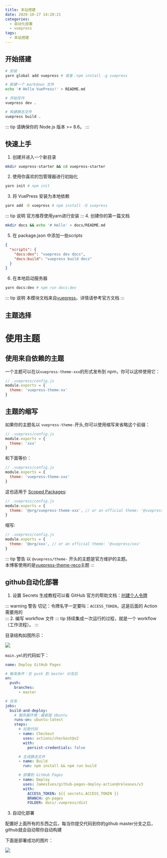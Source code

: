 ```yaml
---
title: 本站搭建
date: 2020-10-27 14:28:21
categories: 
  - 自动化部署
  - vuepress
tags: 
  - 本站搭建
---
```

## 开始搭建
```sh
# 安装
yarn global add vuepress # 或者：npm install -g vuepress

# 新建一个 markdown 文件
echo '# Hello VuePress!' > README.md

# 开始写作
vuepress dev .

# 构建静态文件
vuepress build .

```
::: tip
请确保你的 Node.js 版本 >= 8.6。
:::

## 快速上手
1. 创建并进入一个新目录
```sh
mkdir vuepress-starter && cd vuepress-starter
```
2. 使用你喜欢的包管理器进行初始化
```sh
yarn init # npm init
```
3. 将 VuePress 安装为本地依赖
```sh
yarn add -D vuepress # npm install -D vuepress
```
::: tip 说明
官方推荐使用yarn进行安装
:::
4. 创建你的第一篇文档
```sh
mkdir docs && echo '# Hello' > docs/README.md
```
5. 在 package.json 中添加一些scripts
```json
{
  "scripts": {
    "docs:dev": "vuepress dev docs",
    "docs:build": "vuepress build docs"
  }
}
```
6. 在本地启动服务器
```sh
yarn docs:dev # npm run docs:dev
```
::: tip 说明
本模块文档来自[vuepress](https://www.vuepress.cn/guide/getting-started.html "vuepress")，详情请参考官方文档
:::
## 主题选择

# 使用主题


## 使用来自依赖的主题

一个主题可以在以`vuepress-theme-xxx`的形式发布到 npm，你可以这样使用它：

``` js
// .vuepress/config.js
module.exports = {
  theme: 'vuepress-theme-xx'
}
```

## 主题的缩写

如果你的主题名以 `vuepress-theme-`开头,你可以使用缩写来省略这个前缀：

``` js
// .vuepress/config.js
module.exports = {
  theme: 'xxx'
}
```

和下面等价：

``` js
// .vuepress/config.js
module.exports = {
  theme: 'vuepress-theme-xxx'
}
```

这也适用于 [Scoped Packages](https://docs.npmjs.com/misc/scope):
``` js
// .vuepress/config.js
module.exports = {
  theme: '@org/vuepress-theme-xxx', // or an official theme: '@vuepress/theme-xxx'
}
```

缩写:

``` js
// .vuepress/config.js
module.exports = {
  theme: '@org/xxx', // or an official theme: '@vuepress/xxx'
}
```

::: tip 警告
以 `@vuepress/theme-` 开头的主题是官方维护的主题。
<br>
  本博客使用的是[vuepress-theme-reco](https://vuepress-theme-reco.recoluan.com/ "vuepress-theme-reco")主题
:::

## github自动化部署

1. 设置 Secrets
生成教程可以看 GitHub 官方的帮助文档：[创建个人令牌](https://docs.github.com/cn/free-pro-team@latest/github/authenticating-to-github/creating-a-personal-access-token "创建个人令牌")

::: warning 警告
切记：令牌名字一定要叫：`ACCESS_TOKEN`，这是后面的 Action 需要用的
<br>
:::
2. 编写 workflow 文件
::: tip 
持续集成一次运行的过程，就是一个 workflow（工作流程）。
:::
<p>目录结构如图所示：</p>

![](http://cd7.yesapi.net/96B4B5059E3DB099C78FFA6E90182B33_20201102181827_767a0bc5f901dba9037b033876ffb643.jpg)

`main.yml`的代码如下：
``` yml
name: Deploy GitHub Pages

# 触发条件：在 push 到 master 分支后
on:
  push:
    branches:
      - master

# 任务
jobs:
  build-and-deploy:
    # 服务器环境：最新版 Ubuntu
    runs-on: ubuntu-latest
    steps:
      # 拉取代码
      - name: Checkout
        uses: actions/checkout@v2
        with:
          persist-credentials: false

      # 生成静态文件
      - name: Build
        run: npm install && npm run build

      # 部署到 GitHub Pages
      - name: Deploy
        uses: JamesIves/github-pages-deploy-action@releases/v3
        with:
          ACCESS_TOKEN: ${{ secrets.ACCESS_TOKEN }}
          BRANCH: gh-pages
          FOLDER: docs/.vuepress/dist

```

3. 自动化部署

配置好上面所有的东西之后，每当你提交代码到你的github master分支之后，github就会自动帮你自动构建

下面是部署成功的图片：

![](http://cd7.yesapi.net/96B4B5059E3DB099C78FFA6E90182B33_20201102183229_e66013cf4e77f7f4b0b91723eb583ead.png)